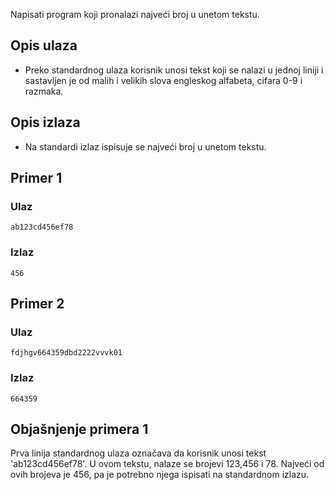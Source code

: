 
Napisati program koji pronalazi najveći broj u unetom tekstu.

## Opis ulaza

  - Preko standardnog ulaza korisnik unosi tekst koji se nalazi u jednoj liniji i sastavljen je od malih i velikih slova engleskog alfabeta, cifara 0-9 i razmaka.

## Opis izlaza

  - Na standardi izlaz ispisuje se najveći broj u unetom tekstu.

## Primer 1

### Ulaz

~~~
ab123cd456ef78
~~~

### Izlaz

~~~
456
~~~

## Primer 2

### Ulaz

~~~
fdjhgv664359dbd2222vvvk01
~~~

### Izlaz

~~~
664359
~~~

## Objašnjenje primera 1

Prva linija standardnog ulaza označava da korisnik unosi tekst 'ab123cd456ef78'. U ovom tekstu, nalaze se brojevi 123,456 i 78. Najveći od ovih brojeva je 456, pa je potrebno njega ispisati na standardnom izlazu.
